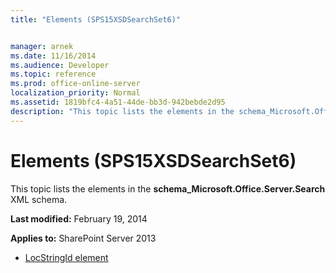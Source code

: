 ```yaml
---
title: "Elements (SPS15XSDSearchSet6)"


manager: arnek
ms.date: 11/16/2014
ms.audience: Developer
ms.topic: reference
ms.prod: office-online-server
localization_priority: Normal
ms.assetid: 1819bfc4-4a51-44de-bb3d-942bebde2d95
description: "This topic lists the elements in the schema_Microsoft.Office.Server.Search XML schema."
---
```


# Elements (SPS15XSDSearchSet6)

This topic lists the elements in the **schema_Microsoft.Office.Server.Search** XML schema. 
  
 **Last modified:** February 19, 2014 
  
 **Applies to:** SharePoint Server 2013
  
- [LocStringId element](locstringid-element-sps15xsdsearchset6.md)
    

